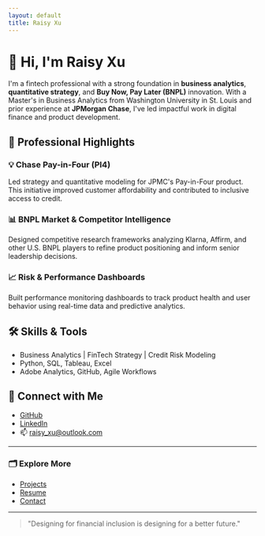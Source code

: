```yaml
---
layout: default
title: Raisy Xu
---
```


# 👋 Hi, I'm Raisy Xu

I'm a fintech professional with a strong foundation in **business analytics**, **quantitative strategy**, and **Buy Now, Pay Later (BNPL)** innovation. With a Master's in Business Analytics from Washington University in St. Louis and prior experience at **JPMorgan Chase**, I've led impactful work in digital finance and product development.

## 💼 Professional Highlights

### 💡 Chase Pay-in-Four (PI4)
Led strategy and quantitative modeling for JPMC's Pay-in-Four product. This initiative improved customer affordability and contributed to inclusive access to credit.

### 📊 BNPL Market & Competitor Intelligence
Designed competitive research frameworks analyzing Klarna, Affirm, and other U.S. BNPL players to refine product positioning and inform senior leadership decisions.

### 📈 Risk & Performance Dashboards
Built performance monitoring dashboards to track product health and user behavior using real-time data and predictive analytics.

## 🛠 Skills & Tools
- Business Analytics | FinTech Strategy | Credit Risk Modeling
- Python, SQL, Tableau, Excel
- Adobe Analytics, GitHub, Agile Workflows

## 🔗 Connect with Me
- [GitHub](https://github.com/raisyxu)
- [LinkedIn]((https://www.linkedin.com/in/raisyxu/))
- 📫 raisy_xu@outlook.com

---

### 🗂 Explore More

- [Projects](./projects.md)
- [Resume](./resume.md)
- [Contact](mailto:raisy_xu@outlook.com)

---

> "Designing for financial inclusion is designing for a better future."

